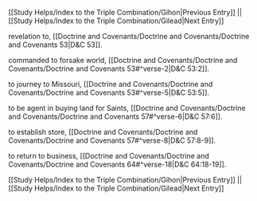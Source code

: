 [[Study Helps/Index to the Triple Combination/Gihon|Previous Entry]]  ||  [[Study Helps/Index to the Triple Combination/Gilead|Next Entry]]

 revelation to, [[Doctrine and Covenants/Doctrine and Covenants/Doctrine and Covenants 53|D&C 53]].

 commanded to forsake world, [[Doctrine and Covenants/Doctrine and Covenants/Doctrine and Covenants 53#^verse-2|D&C 53:2]].

 to journey to Missouri, [[Doctrine and Covenants/Doctrine and Covenants/Doctrine and Covenants 53#^verse-5|D&C 53:5]].

 to be agent in buying land for Saints, [[Doctrine and Covenants/Doctrine and Covenants/Doctrine and Covenants 57#^verse-6|D&C 57:6]].

 to establish store, [[Doctrine and Covenants/Doctrine and Covenants/Doctrine and Covenants 57#^verse-8|D&C 57:8-9]].

 to return to business, [[Doctrine and Covenants/Doctrine and Covenants/Doctrine and Covenants 64#^verse-18|D&C 64:18-19]].

[[Study Helps/Index to the Triple Combination/Gihon|Previous Entry]]  ||  [[Study Helps/Index to the Triple Combination/Gilead|Next Entry]]